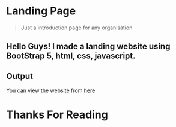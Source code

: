 # Landing Page
> Just a introduction page for any organisation

<h2>Hello Guys! I made a landing website using BootStrap 5, html, css, javascript. </h2>

## Output

You can view the website from [here](https://google.com/)

# Thanks For Reading
